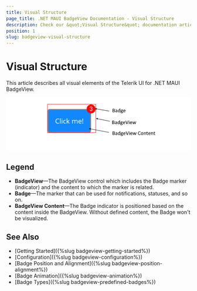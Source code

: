 ```yaml
---
title: Visual Structure
page_title: .NET MAUI BadgeView Documentation - Visual Structure
description: Check our &quot;Visual Structure&quot; documentation article for Telerik BadgeView for .NET MAUI control.
position: 1
slug: badgeview-visual-structure
---
```


# Visual Structure

This article describes all visual elements of the Telerik UI for .NET MAUI BadgeView.

![Badge Types](images/badgeview-visual-structure.png)

## Legend

* **BadgeView**&mdash;The BadgeView control which includes the Badge marker (indicator) and the content to which the marker is related.
* **Badge**&mdash;The marker that can be used for notifications, statuses, and so on.
* **BadgeView Content**&mdash;The Badge indicator is positioned based on the content inside the BadgeView. Without defined content, the Badge won't be visualized.

## See Also

- [Getting Started]({%slug badgeview-getting-started%})
- [Configuration]({%slug badgeview-configuration%})
- [Badge Position and Alignment]({%slug badgeview-position-alignment%})
- [Badge Animation]({%slug badgeview-animation%})
- [Badge Types]({%slug badgeview-predefined-badges%})
